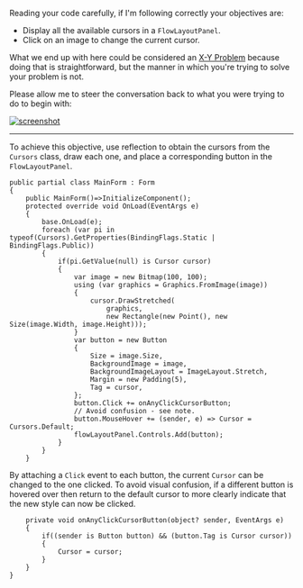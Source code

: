 Reading your code carefully, if I'm following correctly your objectives are:
- Display all the available cursors in a `FlowLayoutPanel`.
- Click on an image to change the current cursor.

What we end up with here could be considered an [X-Y Problem](https://meta.stackexchange.com/a/66378) because doing that is straightforward, but the manner in which you're trying to solve your problem is not. 

Please allow me to steer the conversation back to what you were trying to do to begin with:

[![screenshot][1]][1]

***


To achieve this objective, use reflection to obtain the cursors from the `Cursors` class, draw each one, and place a corresponding button in the `FlowLayoutPanel`.

    public partial class MainForm : Form
    {
        public MainForm()=>InitializeComponent();
        protected override void OnLoad(EventArgs e)
        {
            base.OnLoad(e);
            foreach (var pi in typeof(Cursors).GetProperties(BindingFlags.Static | BindingFlags.Public))
            {
                if(pi.GetValue(null) is Cursor cursor)
                {
                    var image = new Bitmap(100, 100);
                    using (var graphics = Graphics.FromImage(image))
                    {
                        cursor.DrawStretched(
                            graphics,
                            new Rectangle(new Point(), new Size(image.Width, image.Height)));
                    }
                    var button = new Button
                    {
                        Size = image.Size,
                        BackgroundImage = image,
                        BackgroundImageLayout = ImageLayout.Stretch,
                        Margin = new Padding(5),
                        Tag = cursor,
                    };
                    button.Click += onAnyClickCursorButton;
                    // Avoid confusion - see note.
                    button.MouseHover += (sender, e) => Cursor = Cursors.Default;
                    flowLayoutPanel.Controls.Add(button);
                }
            }
        }

By attaching a `Click` event to each button, the current `Cursor` can be changed to the one clicked. To avoid visual confusion, if a different button is hovered over then return to the default cursor to more clearly indicate that the new style can now be clicked.

        private void onAnyClickCursorButton(object? sender, EventArgs e)
        {
            if((sender is Button button) && (button.Tag is Cursor cursor)) 
            {
                Cursor = cursor;
            }
        }
    }


  [1]: https://i.stack.imgur.com/3SBtK.png